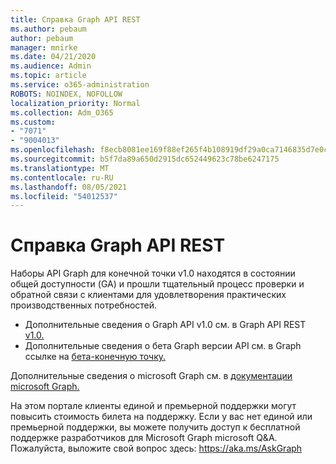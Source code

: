 ```yaml
---
title: Справка Graph API REST
ms.author: pebaum
author: pebaum
manager: mnirke
ms.date: 04/21/2020
ms.audience: Admin
ms.topic: article
ms.service: o365-administration
ROBOTS: NOINDEX, NOFOLLOW
localization_priority: Normal
ms.collection: Adm_O365
ms.custom:
- "7071"
- "9004013"
ms.openlocfilehash: f8ecb8081ee169f88ef265f4b108919df29a0ca7146835d7e0c4e85793082136
ms.sourcegitcommit: b5f7da89a650d2915dc652449623c78be6247175
ms.translationtype: MT
ms.contentlocale: ru-RU
ms.lasthandoff: 08/05/2021
ms.locfileid: "54012537"
---
```

# <a name="microsoft-graph-rest-api-reference"></a>Справка Graph API REST

Наборы API Graph для конечной точки v1.0 находятся в состоянии общей доступности (GA) и прошли тщательный процесс проверки и обратной связи с клиентами для удовлетворения практических производственных потребностей.

- Дополнительные сведения о Graph API v1.0 см. в Graph API REST [v1.0.](https://docs.microsoft.com/graph/api/overview?toc=.%2Fref%2Ftoc.json&view=graph-rest-1.0&preserve-view=true) 
- Дополнительные сведения о бета Graph версии API см. в Graph ссылке на [бета-конечную точку.](https://docs.microsoft.com/graph/api/overview?toc=.%2Fref%2Ftoc.json&view=graph-rest-beta&preserve-view=true)

Дополнительные сведения о microsoft Graph см. в [документации microsoft Graph.](https://docs.microsoft.com/graph/)

На этом портале клиенты единой и премьерной поддержки могут повысить стоимость билета на поддержку. Если у вас нет единой или премьерной поддержки, вы можете получить доступ к бесплатной поддержке разработчиков для Microsoft Graph microsoft Q&A. Пожалуйста, выложите свой вопрос здесь: https://aka.ms/AskGraph
